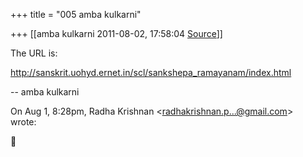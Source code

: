 +++
title = "005 amba kulkarni"

+++
[[amba kulkarni	2011-08-02, 17:58:04 [Source](https://groups.google.com/g/samskrita/c/wHG_EH0-RyQ)]]



The URL is:  
  
<http://sanskrit.uohyd.ernet.in/scl/sankshepa_ramayanam/index.html>  
  
-- amba kulkarni  
  
On Aug 1, 8:28pm, Radha Krishnan \<[radhakrishnan.p...@gmail.com]()\>  
wrote:  



